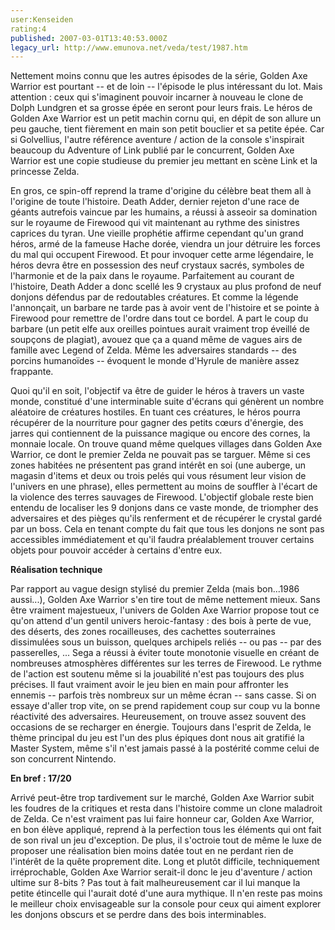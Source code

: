 ```yaml
---
user:Kenseiden
rating:4
published: 2007-03-01T13:40:53.000Z
legacy_url: http://www.emunova.net/veda/test/1987.htm
---
```

Nettement moins connu que les autres épisodes de la série, Golden Axe Warrior est pourtant -- et de loin -- l'épisode le plus intéressant du lot. Mais attention : ceux qui s'imaginent pouvoir incarner à nouveau le clone de Dolph Lundgren et sa grosse épée en seront pour leurs frais. Le héros de Golden Axe Warrior est un petit machin cornu qui, en dépit de son allure un peu gauche, tient fièrement en main son petit bouclier et sa petite épée. Car si Golvellius, l'autre référence aventure / action de la console s'inspirait beaucoup du Adventure of Link publié par le concurrent, Golden Axe Warrior est une copie studieuse du premier jeu mettant en scène Link et la princesse Zelda.  

  

En gros, ce spin-off reprend la trame d'origine du célèbre beat them all à l'origine de toute l'histoire. Death Adder, dernier rejeton d'une race de géants autrefois vaincue par les humains, a réussi à asseoir sa domination sur le royaume de Firewood qui vit maintenant au rythme des sinistres caprices du tyran. Une vieille prophétie affirme cependant qu'un grand héros, armé de la fameuse Hache dorée, viendra un jour détruire les forces du mal qui occupent Firewood. Et pour invoquer cette arme légendaire, le héros devra être en possession des neuf crystaux sacrés, symboles de l'harmonie et de la paix dans le royaume. Parfaitement au courant de l'histoire, Death Adder a donc scellé les 9 crystaux au plus profond de neuf donjons défendus par de redoutables créatures. Et comme la légende l'annonçait, un barbare ne tarde pas à avoir vent de l'histoire et se pointe à Firewood pour remettre de l'ordre dans tout ce bordel. A part le coup du barbare (un petit elfe aux oreilles pointues aurait vraiment trop éveillé de soupçons de plagiat), avouez que ça a quand même de vagues airs de famille avec Legend of Zelda. Même les adversaires standards -- des porcins humanoïdes -- évoquent le monde d'Hyrule de manière assez frappante.  

  

Quoi qu'il en soit, l'objectif va être de guider le héros à travers un vaste monde, constitué d'une interminable suite d'écrans qui génèrent un nombre aléatoire de créatures hostiles. En tuant ces créatures, le héros pourra récupérer de la nourriture pour gagner des petits cœurs d'énergie, des jarres qui contiennent de la puissance magique ou encore des cornes, la monnaie locale. On trouve quand même quelques villages dans Golden Axe Warrior, ce dont le premier Zelda ne pouvait pas se targuer. Même si ces zones habitées ne présentent pas grand intérêt en soi (une auberge, un magasin d'items et deux ou trois pelés qui vous résument leur vision de l'univers en une phrase), elles permettent au moins de souffler à l'écart de la violence des terres sauvages de Firewood. L'objectif globale reste bien entendu de localiser les 9 donjons dans ce vaste monde, de triompher des adversaires et des pièges qu'ils renferment et de récupérer le crystal gardé par un boss. Cela en tenant compte du fait que tous les donjons ne sont pas accessibles immédiatement et qu'il faudra préalablement trouver certains objets pour pouvoir accéder à certains d'entre eux.  

  

**Réalisation technique**  

Par rapport au vague design stylisé du premier Zelda (mais bon...1986 aussi...), Golden Axe Warrior s'en tire tout de même nettement mieux. Sans être vraiment majestueux, l'univers de Golden Axe Warrior propose tout ce qu'on attend d'un gentil univers heroic-fantasy : des bois à perte de vue, des déserts, des zones rocailleuses, des cachettes souterraines dissimulées sous un buisson, quelques archipels reliés -- ou pas -- par des passerelles, ... Sega a réussi à éviter toute monotonie visuelle en créant de nombreuses atmosphères différentes sur les terres de Firewood. Le rythme de l'action est soutenu même si la jouabilité n'est pas toujours des plus précises. Il faut vraiment avoir le jeu bien en main pour affronter les ennemis -- parfois très nombreux sur un même écran -- sans casse. Si on essaye d'aller trop vite, on se prend rapidement coup sur coup vu la bonne réactivité des adversaires. Heureusement, on trouve assez souvent des occasions de se recharger en énergie. Toujours dans l'esprit de Zelda, le thème principal du jeu est l'un des plus épiques dont nous ait gratifié la Master System, même s'il n'est jamais passé à la postérité comme celui de son concurrent Nintendo.  

  

**En bref : 17/20**  

Arrivé peut-être trop tardivement sur le marché, Golden Axe Warrior subit les foudres de la critiques et resta dans l'histoire comme un clone maladroit de Zelda. Ce n'est vraiment pas lui faire honneur car, Golden Axe Warrior, en bon élève appliqué, reprend à la perfection tous les éléments qui ont fait de son rival un jeu d'exception. De plus, il s'octroie tout de même le luxe de proposer une réalisation bien moins datée tout en ne perdant rien de l'intérêt de la quête proprement dite. Long et plutôt difficile, techniquement irréprochable, Golden Axe Warrior serait-il donc le jeu d'aventure / action ultime sur 8-bits ? Pas tout à fait malheureusement car il lui manque la petite étincelle qui l'aurait doté d'une aura mythique. Il n'en reste pas moins le meilleur choix envisageable sur la console pour ceux qui aiment explorer les donjons obscurs et se perdre dans des bois interminables.
